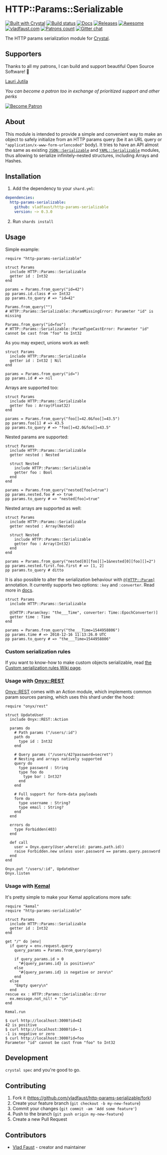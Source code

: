 # HTTP::Params::Serializable

[![Built with Crystal](https://img.shields.io/badge/built%20with-crystal-000000.svg?style=flat-square)](https://crystal-lang.org/)
[![Build status](https://img.shields.io/travis/com/vladfaust/http-params-serializable/master.svg?style=flat-square)](https://travis-ci.com/vladfaust/http-params-serializable)
[![Docs](https://img.shields.io/badge/docs-available-brightgreen.svg?style=flat-square)](https://github.vladfaust.com/http-params-serializable)
[![Releases](https://img.shields.io/github/release/vladfaust/http-params-serializable.svg?style=flat-square)](https://github.com/vladfaust/http-params-serializable/releases)
[![Awesome](https://awesome.re/badge-flat2.svg)](https://github.com/veelenga/awesome-crystal)
[![vladfaust.com](https://img.shields.io/badge/style-.com-lightgrey.svg?longCache=true&style=flat-square&label=vladfaust&colorB=0a83d8)](https://vladfaust.com)
[![Patrons count](https://img.shields.io/badge/dynamic/json.svg?label=patrons&url=https://www.patreon.com/api/user/11296360&query=$.included[0].attributes.patron_count&style=flat-square&colorB=red&maxAge=86400)](https://www.patreon.com/vladfaust)
[![Gitter chat](https://img.shields.io/badge/chat%20on-gitter-green.svg?colorB=ED1965&logo=gitter&style=flat-square)](https://gitter.im/vladfaust/http-params-serializable)

The HTTP params serialization module for [Crystal](https://crystal-lang.org/).

## Supporters

Thanks to all my patrons, I can build and support beautiful Open Source Software! 🙏

[Lauri Jutila](https://github.com/ljuti)

*You can become a patron too in exchange of prioritized support and other perks*

[![Become Patron](https://vladfaust.com/img/patreon-small.svg)](https://www.patreon.com/vladfaust)

## About

This module is intended to provide a simple and convenient way to make an object to safely initialize from an HTTP params query (be it an URL query or `"application/x-www-form-urlencoded"` body). It tries to have an API almost the same as existing [`JSON::Serializable`](https://crystal-lang.org/api/0.27.0/JSON/Serializable.html) and [`YAML::Serializable`](https://crystal-lang.org/api/0.27.0/YAML/Serializable.html) modules, thus allowing to serialize infinitely-nested structures, including Arrays and Hashes.

## Installation

1. Add the dependency to your `shard.yml`:

```yaml
dependencies:
  http-params-serializable:
    github: vladfaust/http-params-serializable
    version: ~> 0.3.0
```

2. Run `shards install`

## Usage

Simple example:

```crystal
require "http-params-serializable"

struct Params
  include HTTP::Params::Serializable
  getter id : Int32
end

params = Params.from_query("id=42")
pp params.id.class # => Int32
pp params.to_query # => "id=42"

Params.from_query("")
# HTTP::Params::Serializable::ParamMissingError: Parameter "id" is missing

Params.from_query("id=foo")
# HTTP::Params::Serializable::ParamTypeCastError: Parameter "id" cannot be cast from "foo" to Int32
```

As you may expect, unions work as well:

```crystal
struct Params
  include HTTP::Params::Serializable
  getter id : Int32 | Nil
end

params = Params.from_query("id=")
pp params.id # => nil
```

Arrays are supported too:

```crystal
struct Params
  include HTTP::Params::Serializable
  getter foo : Array(Float32)
end

params = Params.from_query("foo[]=42.0&foo[]=43.5")
pp params.foo[1] # => 43.5
pp params.to_query # => "foo[]=42.0&foo[]=43.5"
```

Nested params are supported:

```crystal
struct Params
  include HTTP::Params::Serializable
  getter nested : Nested

  struct Nested
    include HTTP::Params::Serializable
    getter foo : Bool
  end
end

params = Params.from_query("nested[foo]=true")
pp params.nested.foo # => true
pp params.to_query # => "nested[foo]=true"
```

Nested arrays are supported as well:

```crystal
struct Params
  include HTTP::Params::Serializable
  getter nested : Array(Nested)

  struct Nested
    include HTTP::Params::Serializable
    getter foo : Array(Int32)
  end
end

params = Params.from_query("nested[0][foo][]=1&nested[0][foo][]=2")
pp params.nested.first.foo.first # => [1, 2]
pp params.to_query # ditto
```

It is also possible to alter the serialization behaviour with [`@[HTTP::Param]`](http://github.vladfaust.com/http-params-serializable/HTTP/Param.html) annotation. It currently supports two options: `:key` and `:converter`. Read more in [docs](http://github.vladfaust.com/http-params-serializable/HTTP/Param.html).

```crystal
struct Params
  include HTTP::Params::Serializable

  @[HTTP::Param(key: "the___Time", converter: Time::EpochConverter)]
  getter time : Time
end

params = Params.from_query("the___Time=1544958806")
pp params.time # => 2018-12-16 11:13:26.0 UTC
pp params.to_query # => "the___Time=1544958806"
```

### Custom serialization rules

If you want to know-how to make custom objects serializable, read [the Custom serialization rules Wiki page](https://github.com/vladfaust/http-params-serializable/wiki/Custom-serialization-rules).

### Usage with [Onyx::REST](https://onyxframework.org)

[Onyx::REST](https://github.com/onyxframework/rest) comes with an Action module, which implements common param sources parsing, which uses this shard under the hood:

```crystal
require "onyx/rest"

struct UpdateUser
  include Onyx::REST::Action

  params do
    # Path params ("/users/:id")
    path do
      type id : Int32
    end

    # Query params ("/users/42?password=secret")
    # Nesting and arrays natively supported
    query do
      type password : String
      type foo do
        type bar : Int32?
      end
    end

    # Full support for form-data payloads
    form do
      type username : String?
      type email : String?
    end
  end

  errors do
    type Forbidden(403)
  end

  def call
    user = Onyx.query(User.where(id: params.path.id))
    raise Forbidden.new unless user.password == params.query.password
  end
end

Onyx.put "/users/:id", UpdateUser
Onyx.listen
```

### Usage with [Kemal](http://kemalcr.com)

It's pretty simple to make your Kemal applications more safe:

```crystal
require "kemal"
require "http-params-serializable"

struct Params
  include HTTP::Params::Serializable
  getter id : Int32
end

get "/" do |env|
  if query = env.request.query
    query_params = Params.from_query(query)

    if query_params.id > 0
      "#{query_params.id} is positive\n"
    else
      "#{query_params.id} is negative or zero\n"
    end
  else
    "Empty query\n"
  end
rescue ex : HTTP::Params::Serializable::Error
  ex.message.not_nil! + "\n"
end

Kemal.run
```

```console
$ curl http://localhost:3000?id=42
42 is positive
$ curl http://localhost:3000?id=-1
-1 is negative or zero
$ curl http://localhost:3000?id=foo
Parameter "id" cannot be cast from "foo" to Int32
```

## Development

`crystal spec` and you're good to go.

## Contributing

1. Fork it (<https://github.com/vladfaust/http-params-serializable/fork>)
2. Create your feature branch (`git checkout -b my-new-feature`)
3. Commit your changes (`git commit -am 'Add some feature'`)
4. Push to the branch (`git push origin my-new-feature`)
5. Create a new Pull Request

## Contributors

- [Vlad Faust](https://github.com/vladfaust) - creator and maintainer
